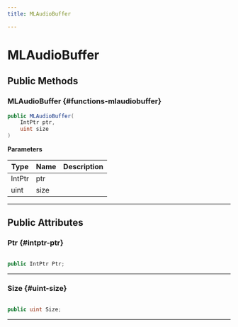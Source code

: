 ```yaml
---
title: MLAudioBuffer

---
```


# MLAudioBuffer










## Public Methods

###  MLAudioBuffer {#functions-mlaudiobuffer}

```csharp
public MLAudioBuffer(
    IntPtr ptr,
    uint size
)
```


**Parameters**

| Type | Name  | Description  | 
|--|--|--|
| IntPtr |ptr||
| uint |size||






-----------

## Public Attributes

### Ptr {#intptr-ptr}

```csharp

public IntPtr Ptr;

```






-----------

### Size {#uint-size}

```csharp

public uint Size;

```






-----------

